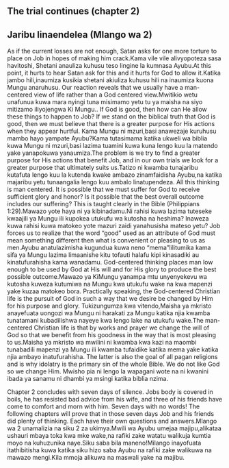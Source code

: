 ## The trial continues (chapter 2)
## Jaribu linaendelea (Mlango wa 2)

As if the current losses are not enough, Satan asks for one more torture to place on Job in hopes of making him crack.Kama vile vile alivyopoteza sasa havitoshi, Shetani anauliza kuhusu teso lingine la kumnasa Ayubu.At this point, it hurts to hear Satan ask for this and it hurts for God to allow it.Katika jambo hili,inaumiza kusikia shetani akiuliza kuhusu hili na inaumiza kuona Mungu anaruhusu. Our reaction reveals that we usually have a man-centered view of life rather than a God centered view.Mwitikio  wetu unafunua  kuwa mara nyingi  tuna misimamo yetu tu ya maisha na siyo mitizamo iliyojengwa Ki Mungu.. If God is good, then how can He allow these things to happen to Job? If we stand on the biblical truth that God is good, then we must believe that there is a greater purpose for His actions when they appear hurtful. Kama Mungu ni mzuri,basi anawezaje kuruhusu mambo hayo yampate Ayubu?Kama tutasimama katika ukweli wa biblia kuwa Mungu ni mzuri,basi lazima tuamini kuwa kuna lengo kuu la matendo yake yanapokuwa yanaumiza.The problem is we try to find a greater purpose for His actions that benefit Job, and in our own trials we look for a greater purpose that ultimately suits us.Tatizo ni kwamba tunajaribu kutafuta lengo kuu la kutenda kwake ambazo zinamfaidisha Ayubu,na katika majaribu yetu tunaangalia lengo kuu ambalo linatupendeza. All this thinking is man centered. It is possible that we must suffer for God to receive sufficient glory and honor? Is it possible that the best overall outcome includes our suffering? This is taught clearly in the Bible (Philippians 1:29).Mawazo yote haya ni ya kibinadamu.Ni rahisi kuwa lazima tuteseke kwaajili ya Mungu ili kupokea utukufu wa kutosha na heshima? Inaweza kuwa rahisi kuwa matokeo yote mazuri zaidi yanahusisha mateso yetu? Job forces us to realize that the word “good” used as an attribute of God must mean something different then what is convenient or pleasing to us as men.Ayubu anatulazimisha kugundua kuwa neno  “mema”lilitumika kama sifa ya Mungu lazima limaanishe kitu tofauti halafu kipi kinasadiki au kinatufurahisha kama wanadamu. God-centered thinking places man low enough to be used by God at His will and for His glory to produce the best possible outcome.Mawazo ya KiMungu yanampa mtu unyenyekevu wa kutosha kuweza kutumiwa na Mungu kwa utukufu wake na kwa mapenzi yake kuzaa matokeo bora. Practically speaking, the God-centered Christian life is the pursuit of God in such a way that we desire be changed by Him for his purpose and glory. Tukizungumza kwa vitendo,Maisha ya mkristo anayefuata uongozi wa Mungu ni harakati za Mungu katika njia kwamba tunatamani kubadilishwa nayeye kwa lengo lake na utukufu wake.The man-centered Christian life is that by works and prayer we change the will of God so that we benefit from his goodness in the way that is most pleasing to us.Maisha ya mkristo wa mwilini ni kwamba kwa kazi na maombi tunabadili mapenzi ya Mungu ili kwamba tufaidike katika mema yake katika njia ambayo inatufurahisha. The latter is also the goal of all pagan religions and is why idolatry is the primary sin of the whole Bible. We do not like God so we change Him. Mwisho pia ni lengo la wapagani wote na ni kwanini ibada ya sanamu ni  dhambi ya msingi  katika biblia nzima.

Chapter 2 concludes with seven days of silence. Jobs body is covered in boils, he has resisted bad advice from his wife, and three of his friends have come to comfort and morn with him. Seven days with no words! The following chapters will prove that in those seven days Job and his friends did plenty of thinking. Each have their own questions and answers.Mlango wa 2 unamalizia na siku 2 za ukimya.Mwili wa Ayubu umejaa majipu,alikataa ushauri mbaya toka kwa mke wake,na rafiki zake watatu walikuja kumtia moyo na kuhuzunika naye.Siku saba bila maneno!Milango inayofuata itathibitisha kuwa katika siku hizo saba Ayubu na rafiki zake walikuwa na mawazo mengi.Kila mmoja alikuwa na maswali yake na majibu.